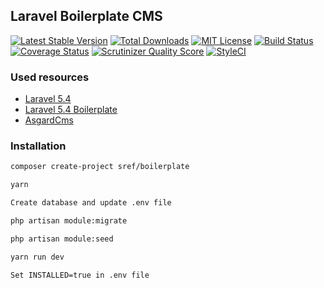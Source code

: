 ## Laravel Boilerplate CMS

[![Latest Stable Version](https://img.shields.io/github/release/FaZeRs/Boilerplate.svg?style=flat-square)](https://packagist.org/packages/sref/boilerplate)
[![Total Downloads](https://img.shields.io/packagist/dt/sref/boilerplate.svg?style=flat-square)](https://packagist.org/packages/sref/boilerplate)
[![MIT License](https://img.shields.io/packagist/l/sref/boilerplate.svg?style=flat-square)](https://packagist.org/packages/sref/boilerplate)
[![Build Status](https://img.shields.io/travis/FaZeRs/Boilerplate/master.svg?style=flat-square)](https://travis-ci.org/FaZeRs/Boilerplate)
[![Coverage Status](https://img.shields.io/coveralls/FaZeRs/Boilerplate/master.svg?style=flat-square)](https://coveralls.io/github/FaZeRs/Boilerplate?branch=master)
[![Scrutinizer Quality Score](https://img.shields.io/scrutinizer/g/FaZeRs/boilerplate/master.svg?style=flat-square)](https://scrutinizer-ci.com/g/FaZeRs/boilerplate/)
[![StyleCI](https://styleci.io/repos/89625225/shield)](https://styleci.io/repos/89625225)

### Used resources
* [Laravel 5.4](https://laravel.com)
* [Laravel 5.4 Boilerplate](http://laravel-boilerplate.com)
* [AsgardCms](https://asgardcms.com)

### Installation
``` bash
composer create-project sref/boilerplate
```
``` bash
yarn
```
``` bash
Create database and update .env file
```
``` bash
php artisan module:migrate
```
``` bash
php artisan module:seed
```
``` bash
yarn run dev
```
``` bash
Set INSTALLED=true in .env file
```
